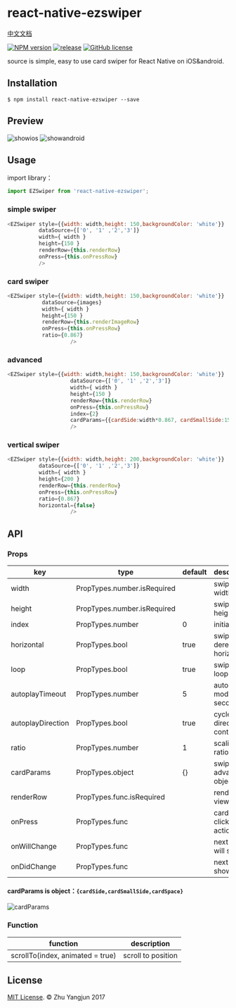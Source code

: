 # react-native-ezswiper

[中文文档](./README_CN.md)

[![NPM version][npm-image]][npm-url]
[![release](https://img.shields.io/github/release/easyui/react-native-ezswiper.svg?style=flat-square)](https://github.com/easyui/react-native-ezswiper/releases)
[![GitHub license](https://img.shields.io/badge/license-MIT-blue.svg)](https://raw.githubusercontent.com/joeferraro/react-native-ezswiper/master/LICENSE.md)

source is simple, easy to use card swiper for React Native on iOS&android.


## Installation

```
$ npm install react-native-ezswiper --save
```

## Preview

![showios](showios.gif)  ![showandroid](showandroid.gif)


## Usage

import library：

```js
import EZSwiper from 'react-native-ezswiper';
```

### simple swiper

```js
<EZSwiper style={{width: width,height: 150,backgroundColor: 'white'}}
          dataSource={['0', '1' ,'2','3']}
          width={ width }
          height={150 }
          renderRow={this.renderRow}
          onPress={this.onPressRow}                      
          />
```

### card swiper

```js
<EZSwiper style={{width: width,height: 150,backgroundColor: 'white'}}
           dataSource={images}
           width={ width }
           height={150 }
           renderRow={this.renderImageRow}
           onPress={this.onPressRow} 
           ratio={0.867}                    
                    />
```

### advanced

```js
<EZSwiper style={{width: width,height: 150,backgroundColor: 'white'}}
                    dataSource={['0', '1' ,'2','3']}
                    width={ width }
                    height={150 }
                    renderRow={this.renderRow}
                    onPress={this.onPressRow} 
                    index={2}                
                    cardParams={{cardSide:width*0.867, cardSmallSide:150*0.867,cardSpace:width*(1-0.867)/2*0.2}}  
                    />
```

### vertical swiper

```js
<EZSwiper style={{width: width,height: 200,backgroundColor: 'white'}}
          dataSource={['0', '1' ,'2','3']}
          width={ width }
          height={200 }
          renderRow={this.renderRow}
          onPress={this.onPressRow} 
          ratio={0.867} 
          horizontal={false}  
                    />
```
## API

### Props

| key | type | default | description |                 
| --- | --- | --- | --- |
| width | PropTypes.number.isRequired |  | swiper width |
| height | PropTypes.number.isRequired |  | swiper height |
| index | PropTypes.number | 0 | initial index |
| horizontal | PropTypes.bool | true | swiper derection is horizontal |
| loop | PropTypes.bool | true | swiper is loop |
| autoplayTimeout | PropTypes.number | 5 |  auto play mode  (in second)|
| autoplayDirection | PropTypes.bool | true | cycle direction control |
| ratio | PropTypes.number | 1 | scaling ratio |
| cardParams | PropTypes.object | {} | swiper card advanced object |
| renderRow | PropTypes.func.isRequired | |  render card view |
| onPress | PropTypes.func | | card is clicked action |
| onWillChange | PropTypes.func | | next card will show | 
| onDidChange | PropTypes.func | | next card showed |
 
#### cardParams is object：`{cardSide,cardSmallSide,cardSpace}`
![cardParams](cardParams.png)

### Function
| function | description |                    
| --- | --- | 
| scrollTo(index, animated = true) | scroll to position |


## License
[MIT License](http://opensource.org/licenses/mit-license.html). © Zhu Yangjun 2017


[npm-image]: https://img.shields.io/npm/v/react-native-ezswiper.svg?style=flat-square
[npm-url]: https://npmjs.org/package/react-native-ezswiper
[travis-image]: https://img.shields.io/travis/yorkie/react-native-ezswiper.svg?style=flat-square
[travis-url]: https://travis-ci.org/yorkie/react-native-ezswiper
[david-image]: http://img.shields.io/david/yorkie/react-native-ezswiper.svg?style=flat-square
[david-url]: https://david-dm.org/yorkie/react-native-ezswiper
[downloads-image]: http://img.shields.io/npm/dm/react-native-ezswiper.svg?style=flat-square
[downloads-url]: https://npmjs.org/package/react-native-ezswiper
[React Native]: https://github.com/facebook/react-native
[react-native-cn]: https://github.com/reactnativecn
[react-native-ezswiper]: https://github.com/easyui/react-native-ezswiper
[Linking Libraries iOS Guidance]: https://developer.apple.com/library/ios/recipes/xcode_help-project_editor/Articles/AddingaLibrarytoaTarget.html


